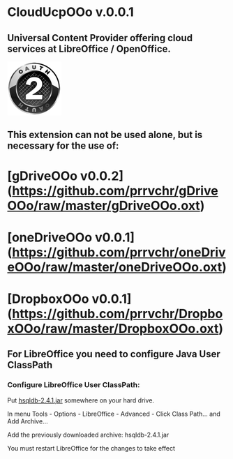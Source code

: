 # CloudUcpOOo v.0.0.1

## Universal Content Provider offering cloud services at LibreOffice / OpenOffice.

![CloudUcpOOo screenshot](CloudUcp.png)

## This extension can not be used alone, but is necessary for the use of:

# [gDriveOOo v0.0.2] (https://github.com/prrvchr/gDriveOOo/raw/master/gDriveOOo.oxt)

# [oneDriveOOo v0.0.1] (https://github.com/prrvchr/oneDriveOOo/raw/master/oneDriveOOo.oxt)

# [DropboxOOo v0.0.1] (https://github.com/prrvchr/DropboxOOo/raw/master/DropboxOOo.oxt)

## For LibreOffice you need to configure Java User ClassPath

### Configure LibreOffice User ClassPath:

Put [hsqldb-2.4.1.jar](https://github.com/prrvchr/CloudUcpOOo/raw/master/hsqldb-2.4.1.jar) somewhere
on your hard drive.

In menu Tools - Options - LibreOffice - Advanced - Click Class Path... and Add Archive...

Add the previously downloaded archive: hsqldb-2.4.1.jar

You must restart LibreOffice for the changes to take effect
